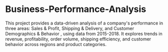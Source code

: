 # Business-Performance-Analysis
This project provides a data-driven analysis of a company's performance in three areas:  Sales &amp; Profit, Shipping &amp; Delivery, and Customer Demographics &amp; Behavior , using data from 2015-2018. It explores trends in revenue, profitability, order volume, shipping efficiency, and customer behavior across regions and product categories. 
